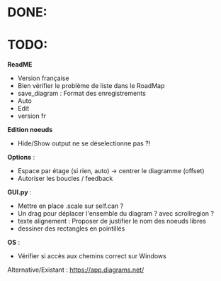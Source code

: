 # DONE:

# TODO:
**ReadME**  
+ Version française
+ Bien vérifier le problème de liste dans le RoadMap
+ save_diagram : Format des enregistrements
+ Auto
+ Edit
+ version fr
  
**Edition noeuds**
+ Hide/Show output ne se déselectionne pas ?!

**Options** :  
+ Espace par étage (si rien, auto) → centrer le diagramme (offset)  
+ Autoriser les boucles / feedback

**GUI.py** :  
+ Mettre en place .scale sur self.can ?   
+ Un drag pour déplacer l'ensemble du diagram ? avec scrollregion ?  
+ texte alignement : Proposer de justifier le nom des noeuds libres
+ dessiner des rectangles en pointillés
  
**OS** : 
+ Vérifier si accès aux chemins correct sur Windows  

Alternative/Existant : https://app.diagrams.net/
